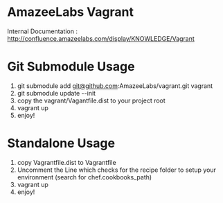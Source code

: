 AmazeeLabs Vagrant
==================

Internal Documentation : http://confluence.amazeelabs.com/display/KNOWLEDGE/Vagrant

Git Submodule Usage
===================

 1. git submodule add git@github.com:AmazeeLabs/vagrant.git vagrant
 1. git submodule update --init
 1. copy the vagrant/Vagantfile.dist to your project root
 1. vagrant up
 1. enjoy!

Standalone Usage
================

 1. copy Vagrantfile.dist to Vagrantfile
 1. Uncomment the Line which checks for the recipe folder to setup your environment (search for chef.cookbooks_path)
 1. vagrant up
 1. enjoy!

